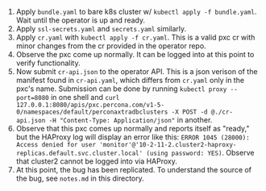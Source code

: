 1) Apply `bundle.yaml` to bare k8s cluster w/ `kubectl apply -f bundle.yaml`. Wait until the operator is up and ready.
2) Apply `ssl-secrets.yaml` and `secrets.yaml` similarly.
3) Apply `cr.yaml` with `kubectl apply -f cr.yaml`. This is a valid pxc cr with minor changes from the cr provided in the operator repo.
4) Observe the pxc come up normally. It can be logged into at this point to verify functionality.
5) Now submit `cr-api.json` to the operator API. This is a json verison of the manifest found in `cr-api.yaml`, which differs from `cr.yaml` only in the pxc's name. Submission can be done by running `kubectl proxy --port=8080` in one shell and `curl 127.0.0.1:8080/apis/pxc.percona.com/v1-5-0/namespaces/default/perconaxtradbclusters -X POST -d @./cr-api.json -H "Content-Type: Application/json"` in another.
6) Observe that this pxc comes up normally and reports itself as "ready," but the HAProxy log will display an error like this:
`ERROR 1045 (28000): Access denied for user 'monitor'@'10-2-11-2.cluster2-haproxy-replicas.default.svc.cluster.local' (using password: YES)`. Observe that cluster2 cannot be logged into via HAProxy.
7) At this point, the bug has been replicated. To understand the source of the bug, see `notes.md` in this directory.
